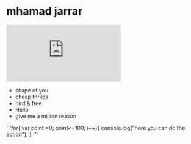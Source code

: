 # mhamad jarrar #
![github logo](https://www.facebook.com/photo.php?fbid=10204315440645875&set=picfp.1824923947.10204315440445870&type=3&theater)

* shape of you
* cheap thriles 
* bird & free
* Hello 
* give me a million reason

'''for( var point =0; point<=100; i++){
	console.log("here you can do the action");
} '''